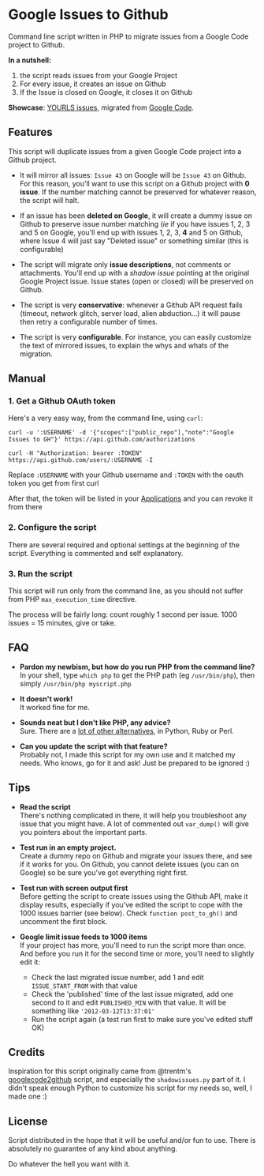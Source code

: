 # Google Issues to Github

Command line script written in PHP to migrate issues from a Google Code project to Github.

**In a nutshell:**  
1. the script reads issues from your Google Project  
2. For every issue, it creates an issue on Github  
3. If the Issue is closed on Google, it closes it on Github  

**Showcase**: [YOURLS issues](https://github.com/YOURLS/YOURLS/issues?direction=asc&page=1&sort=created&state=closed), migrated from [Google Code](http://code.google.com/p/yourls/issues/list?can=1&q=).

## Features

This script will duplicate issues from a given Google Code project into a Github project.

* It will mirror all issues: `Issue 43` on Google will be `Issue 43` on Github. For this reason, you'll want to use this script on a Github project with **0 issue**. If the number matching cannot be preserved for whatever reason, the script will halt.

* If an issue has been **deleted on Google**, it will create a dummy issue on Github to preserve issue number matching (*ie* if you have issues 1, 2, 3 and 5 on Google, you'll end up with issues 1, 2, 3, **4** and 5 on Github, where Issue 4 will just say "Deleted issue" or something similar (this is configurable)

* The script will migrate only **issue descriptions**, not comments or attachments. You'll end up with a *shadow issue* pointing at the original Google Project issue. Issue states (open or closed) will be preserved on Github.

* The script is very **conservative**: whenever a Github API request fails (timeout, network glitch, server load, alien abduction...) it will pause then retry a configurable number of times.

* The script is very **configurable**. For instance, you can easily customize the text of mirrored issues, to explain the whys and whats of the migration.

## Manual

### 1. Get a Github OAuth token

Here's a very easy way, from the command line, using `curl`:

```
curl -u ':USERNAME' -d '{"scopes":["public_repo"],"note":"Google Issues to GH"}' https://api.github.com/authorizations

curl -H "Authorization: bearer :TOKEN" https://api.github.com/users/:USERNAME -I
```

Replace `:USERNAME` with your Github username and `:TOKEN` with the oauth token you get from first curl  

After that, the token will be listed in your [Applications](https://github.com/settings/applications) and you can revoke it from there

### 2. Configure the script

There are several required and optional settings at the beginning of the script. Everything is commented and self explanatory.

### 3. Run the script

This script will run only from the command line, as you should not suffer from PHP `max_execution_time` directive.

The process will be fairly long: count roughly 1 second per issue. 1000 issues = 15 minutes, give or take.

## FAQ

* **Pardon my newbism, but how do you run PHP from the command line?**  
In your shell, type `which php` to get the PHP path (eg `/usr/bin/php`), then simply `/usr/bin/php myscript.php`

* **It doesn't work!**  
It worked fine for me.

* **Sounds neat but I don't like PHP, any advice?**  
Sure. There are a [lot of other alternatives](https://www.google.com/search?q=google+code+to+github), in Python, Ruby or Perl.

* **Can you update the script with that feature?**  
Probably not, I made this script for my own use and it matched my needs. Who knows, go for it and ask! Just be prepared to be ignored :)

## Tips

* **Read the script**  
There's nothing complicated in there, it will help you troubleshoot any issue that you might have. A lot of commented out `var_dump()` will give you pointers about the important parts.

* **Test run in an empty project.**  
Create a dummy repo on Github and migrate your issues there, and see if it works for you. On Github, you cannot delete issues (you can on Google) so be sure you've got everything right first.

* **Test run with screen output first**  
Before getting the script to create issues using the Github API, make it display results, especially if you've edited the script to cope with the 1000 issues barrier (see below). Check `function post_to_gh()` and uncomment the first block.

* **Google limit issue feeds to 1000 items**  
If your project has more, you'll need to run the script more than once. And before you run it for the second time or more, you'll need to slightly edit it:  
  * Check the last migrated issue number, add 1 and edit `ISSUE_START_FROM` with that value
  * Check the 'published' time of the last issue migrated, add one second to it and edit `PUBLISHED_MIN` with that value. It will be something like `'2012-03-12T13:37:01'`
  * Run the script again (a test run first to make sure you've edited stuff OK)

## Credits

Inspiration for this script originally came from @trentm's [googlecode2github](https://github.com/trentm/googlecode2github) script, and especially the `shadowissues.py` part of it. I didn't speak enough Python to customize his script for my needs so, well, I made one :)

## License

Script distributed in the hope that it will be useful and/or fun to use. There is absolutely no guarantee of any kind about anything.

Do whatever the hell you want with it.
















